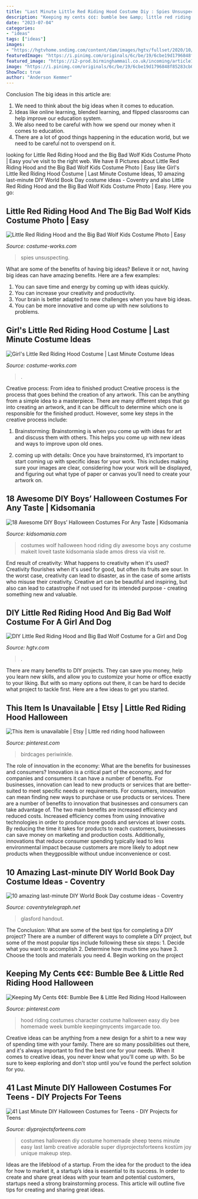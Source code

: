 ```yaml
---
title: "Last Minute Little Red Riding Hood Costume Diy : Spies Unsuspecting"
description: "Keeping my cents ¢¢¢: bumble bee &amp; little red riding hood halloween"
date: "2023-07-04"
categories:
- "ideas"
tags: ["ideas"]
images:
- "https://hgtvhome.sndimg.com/content/dam/images/hgtv/fullset/2020/10/2/0/Original_PopFizz_HGTVHappy_Puppy-and-Girl-Costume-Beauty_H.jpg.rend.hgtvcom.1280.853.suffix/1601662389136.jpeg"
featuredImage: "https://i.pinimg.com/originals/6c/be/19/6cbe19d1796848f85283cb0a22bfc9a3.jpg"
featured_image: "https://i2-prod.birminghammail.co.uk/incoming/article10943484.ece/ALTERNATES/s615b/World-Book-Day-15.jpg"
image: "https://i.pinimg.com/originals/6c/be/19/6cbe19d1796848f85283cb0a22bfc9a3.jpg"
ShowToc: true
author: "Anderson Kemmer"
---
```



Conclusion
The big ideas in this article are:
1. We need to think about the big ideas when it comes to education.
2. Ideas like online learning, blended learning, and flipped classrooms can help improve our education system.
3. We also need to be careful with how we spend our money when it comes to education.
4. There are a lot of good things happening in the education world, but we need to be careful not to overspend on it.

	

		
looking for Little Red Riding Hood and the Big Bad Wolf Kids Costume Photo | Easy you've visit to the right web. We have 8 Pictures about Little Red Riding Hood and the Big Bad Wolf Kids Costume Photo | Easy like Girl&#039;s Little Red Riding Hood Costume | Last Minute Costume Ideas, 10 amazing last-minute DIY World Book Day costume ideas - Coventry and also Little Red Riding Hood and the Big Bad Wolf Kids Costume Photo | Easy. Here you go:
		
    
## Little Red Riding Hood And The Big Bad Wolf Kids Costume Photo | Easy

<img loading=lazy src="https://photos.costume-works.com/full/little_red_riding_hood_and_the_big_bad_wolf20.jpg" onerror="this.onerror=null;this.src='https://tse1.mm.bing.net/th?id=OIP.N90pgNB4M7yhB9fP51dYnwHaKv&amp;pid=15.1';" alt="Little Red Riding Hood and the Big Bad Wolf Kids Costume Photo | Easy">

_Source: costume-works.com_

>spies unsuspecting. 

	

What are some of the benefits of having big ideas?
Believe it or not, having big ideas can have amazing benefits. Here are a few examples: 
1. You can save time and energy by coming up with ideas quickly.
2. You can increase your creativity and productivity. 
3. Your brain is better adapted to new challenges when you have big ideas.
4. You can be more innovative and come up with new solutions to problems.

    
## Girl&#039;s Little Red Riding Hood Costume | Last Minute Costume Ideas

<img loading=lazy src="https://photos.costume-works.com/full/little_red_riding_hood28.jpg" onerror="this.onerror=null;this.src='https://tse4.mm.bing.net/th?id=OIP.N9F5vP3mNW0oR_WSYRn0GgHaKa&amp;pid=15.1';" alt="Girl&#039;s Little Red Riding Hood Costume | Last Minute Costume Ideas">

_Source: costume-works.com_

>. 

	

Creative process: From idea to finished product
Creative process is the process that goes behind the creation of any artwork. This can be anything from a simple idea to a masterpiece. There are many different steps that go into creating an artwork, and it can be difficult to determine which one is responsible for the finished product. However, some key steps in the creative process include:
1. Brainstorming: Brainstorming is when you come up with ideas for art and discuss them with others. This helps you come up with new ideas and ways to improve upon old ones.

2. coming up with details: Once you have brainstormed, it’s important to start coming up with specific ideas for your work. This includes making sure your images are clear, considering how your work will be displayed, and figuring out what type of paper or canvas you’ll need to create your artwork on.

    
## 18 Awesome DIY Boys’ Halloween Costumes For Any Taste | Kidsomania

<img loading=lazy src="http://www.kidsomania.com/photos/awesome-diy-boys-halloween-costumes-for-any-taste4.jpg" onerror="this.onerror=null;this.src='https://tse1.mm.bing.net/th?id=OIP.Qi5PSwM8iu1PX5HZotK7DQHaE7&amp;pid=15.1';" alt="18 Awesome DIY Boys’ Halloween Costumes For Any Taste | Kidsomania">

_Source: kidsomania.com_

>costumes wolf halloween hood riding diy awesome boys any costume makeit loveit taste kidsomania slade amos dress via visit re. 

	

End result of creativity: What happens to creativity when it's used?
Creativity flourishes when it's used for good, but often its fruits are sour. In the worst case, creativity can lead to disaster, as in the case of some artists who misuse their creativity. Creative art can be beautiful and inspiring, but also can lead to catastrophe if not used for its intended purpose - creating something new and valuable.

    
## DIY Little Red Riding Hood And Big Bad Wolf Costume For A Girl And Dog

<img loading=lazy src="https://hgtvhome.sndimg.com/content/dam/images/hgtv/fullset/2020/10/2/0/Original_PopFizz_HGTVHappy_Puppy-and-Girl-Costume-Beauty_H.jpg.rend.hgtvcom.1280.853.suffix/1601662389136.jpeg" onerror="this.onerror=null;this.src='https://tse2.mm.bing.net/th?id=OIP.Imu3ZUbxyumEs0Rfj7dELQHaE7&amp;pid=15.1';" alt="DIY Little Red Riding Hood and Big Bad Wolf Costume for a Girl and Dog">

_Source: hgtv.com_

>. 

	

There are many benefits to DIY projects. They can save you money, help you learn new skills, and allow you to customize your home or office exactly to your liking. But with so many options out there, it can be hard to decide what project to tackle first. Here are a few ideas to get you started.

    
## This Item Is Unavailable | Etsy | Little Red Riding Hood Halloween

<img loading=lazy src="https://i.pinimg.com/originals/6c/be/19/6cbe19d1796848f85283cb0a22bfc9a3.jpg" onerror="this.onerror=null;this.src='https://tse2.mm.bing.net/th?id=OIP.YUTJVqzmWTdMjzddYDEhFgHaLJ&amp;pid=15.1';" alt="This item is unavailable | Etsy | Little red riding hood halloween">

_Source: pinterest.com_

>birdcages periwinkle. 

	

The role of innovation in the economy: What are the benefits for businesses and consumers?
Innovation is a critical part of the economy, and for companies and consumers it can have a number of benefits. For businesses, innovation can lead to new products or services that are better-suited to meet specific needs or requirements. For consumers, innovation can mean finding new ways to purchase or use products or services.
There are a number of benefits to innovation that businesses and consumers can take advantage of. The two main benefits are increased efficiency and reduced costs. Increased efficiency comes from using innovative technologies in order to produce more goods and services at lower costs. By reducing the time it takes for products to reach customers, businesses can save money on marketing and production costs. Additionally, innovations that reduce consumer spending typically lead to less environmental impact because customers are more likely to adopt new products when theygpossible without undue inconvenience or cost.

    
## 10 Amazing Last-minute DIY World Book Day Costume Ideas - Coventry

<img loading=lazy src="https://i2-prod.birminghammail.co.uk/incoming/article10943484.ece/ALTERNATES/s615b/World-Book-Day-15.jpg" onerror="this.onerror=null;this.src='https://tse1.mm.bing.net/th?id=OIP.uuOMZVEITZqhHaM1Jn8h2QHaJ4&amp;pid=15.1';" alt="10 amazing last-minute DIY World Book Day costume ideas - Coventry">

_Source: coventrytelegraph.net_

>glasford handout. 

	

The Conclusion: What are some of the best tips for completing a DIY project?
There are a number of different ways to complete a DIY project, but some of the most popular tips include following these six steps: 1. Decide what you want to accomplish 2. Determine how much time you have 3. Choose the tools and materials you need 4. Begin working on the project 
    
## Keeping My Cents ¢¢¢: Bumble Bee &amp; Little Red Riding Hood Halloween

<img loading=lazy src="https://i.pinimg.com/originals/5b/ab/63/5bab6377ed0d1430cb02b6c9db9151f5.jpg" onerror="this.onerror=null;this.src='https://tse3.mm.bing.net/th?id=OIP.Qo8La3xz3jUCJ1dsyKkMAAHaLH&amp;pid=15.1';" alt="Keeping My Cents ¢¢¢: Bumble Bee &amp; Little Red Riding Hood Halloween">

_Source: pinterest.com_

>hood riding costumes character costume halloween easy diy bee homemade week bumble keepingmycents imgarcade too. 

	

Creative ideas can be anything from a new design for a shirt to a new way of spending time with your family. There are so many possibilities out there, and it's always important to find the best one for your needs. When it comes to creative ideas, you never know what you'll come up with. So be sure to keep exploring and don't stop until you've found the perfect solution for you.

    
## 41 Last Minute DIY Halloween Costumes For Teens - DIY Projects For Teens

<img loading=lazy src="https://diyprojectsforteens.com/wp-content/uploads/2016/09/Baaahh-2.jpg" onerror="this.onerror=null;this.src='https://tse1.mm.bing.net/th?id=OIP.PbZWUEcELirh2wKr9aoTbgHaX1&amp;pid=15.1';" alt="41 Last Minute DIY Halloween Costumes for Teens - DIY Projects for Teens">

_Source: diyprojectsforteens.com_

>costumes halloween diy costume homemade sheep teens minute easy last lamb creative adorable super diyprojectsforteens kostüm joy unique makeup step. 

	

Ideas are the lifeblood of a startup. From the idea for the product to the idea for how to market it, a startup’s idea is essential to its success. In order to create and share great ideas with your team and potential customers, startups need a strong brainstorming process. This article will outline five tips for creating and sharing great ideas.


